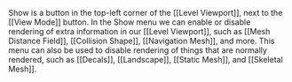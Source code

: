 Show is a button in the top-left corner of the [[Level Viewport]], next to the [[View Mode]] button.
In the Show menu we can enable or disable rendering of extra information in our [[Level Viewport]], such as [[Mesh Distance Field]], [[Collision Shape]], [[Navigation Mesh]], and more.
This menu can also be used to disable rendering of things that are normally rendered, such as [[Decals]], [[Landscape]], [[Static Mesh]], and [[Skeletal Mesh]].
